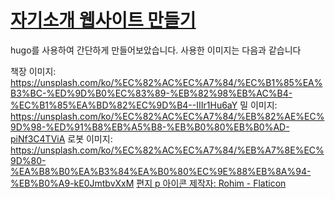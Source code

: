 # [자기소개 웹사이트 만들기](psy-jbnu.github.io)

hugo를 사용하여 간단하게 만들어보았습니다.
사용한 이미지는 다음과 같습니다

책장 이미지: https://unsplash.com/ko/%EC%82%AC%EC%A7%84/%EC%B1%85%EA%B3%BC-%ED%9D%B0%EC%83%89-%EB%82%98%EB%AC%B4-%EC%B1%85%EA%BD%82%EC%9D%B4--IIIr1Hu6aY
밀 이미지: https://unsplash.com/ko/%EC%82%AC%EC%A7%84/%EB%82%AE%EC%9D%98-%ED%91%B8%EB%A5%B8-%EB%B0%80%EB%B0%AD-piNf3C4TViA
로봇 이미지: https://unsplash.com/ko/%EC%82%AC%EC%A7%84/%EB%A7%8E%EC%9D%80-%EA%B8%B0%EA%B3%84%EA%B0%80%EC%9E%88%EB%8A%94-%EB%B0%A9-kE0JmtbvXxM
<a href="https://www.flaticon.com/kr/free-icons/-p" title="편지 p 아이콘">편지 p 아이콘 제작자: Rohim - Flaticon</a>